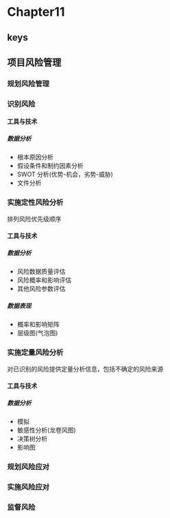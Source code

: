 <!--
 * @Author: your name
 * @Date: 2020-09-22 09:19:41
 * @LastEditTime: 2020-10-27 11:33:31
 * @LastEditors: Please set LastEditors
 * @Description: In User Settings Edit
 * @FilePath: \PMP\知识点\Chapter6\index.md
-->

# Chapter11

## keys

## 项目风险管理

### 规划风险管理

### 识别风险

#### 工具与技术

##### 数据分析

- 根本原因分析
- 假设条件和制约因素分析
- SWOT 分析(优势-机会，劣势-威胁)
- 文件分析

### 实施定性风险分析

排列风险优先级顺序

#### 工具与技术

##### 数据分析

- 风险数据质量评估
- 风险概率和影响评估
- 其他风险参数评估

##### 数据表现

- 概率和影响矩阵
- 层级图(气泡图)

### 实施定量风险分析

对已识别的风险提供定量分析信息，包括不确定的风险来源

#### 工具与技术

##### 数据分析

- 模拟
- 敏感性分析(龙卷风图)
- 决策树分析
- 影响图

### 规划风险应对

### 实施风险应对

### 监督风险
